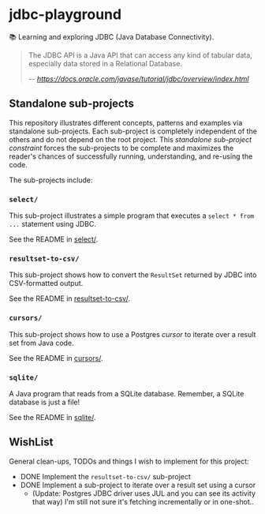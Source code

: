 # jdbc-playground

📚 Learning and exploring JDBC (Java Database Connectivity).

> The JDBC API is a Java API that can access any kind of tabular data, especially data stored in a Relational Database.
>
> -- <cite>https://docs.oracle.com/javase/tutorial/jdbc/overview/index.html</cite>

## Standalone sub-projects

This repository illustrates different concepts, patterns and examples via standalone sub-projects. Each sub-project is
completely independent of the others and do not depend on the root project. This _standalone sub-project constraint_
forces the sub-projects to be complete and maximizes the reader's chances of successfully running, understanding, and
re-using the code.

The sub-projects include:

### `select/`

This sub-project illustrates a simple program that executes a `select * from ...` statement using JDBC.

See the README in [select/](select/).

### `resultset-to-csv/`

This sub-project shows how to convert the `ResultSet` returned by JDBC into CSV-formatted output.

See the README in [resultset-to-csv/](resultset-to-csv/).

### `cursors/`

This sub-project shows how to use a Postgres *cursor* to iterate over a result set from Java code.

See the README in [cursors/](cursors/).

### `sqlite/`

A Java program that reads from a SQLite database. Remember, a SQLite database is just a file!

See the README in [sqlite/](sqlite/).

## WishList

General clean-ups, TODOs and things I wish to implement for this project:

* DONE Implement the `resultset-to-csv/` sub-project
* DONE Implement a sub-project to iterate over a result set using a cursor 
  * (Update: Postgres JDBC driver uses JUL and you can see its activity that way) I'm still not sure it's fetching incrementally or in one-shot..

